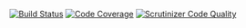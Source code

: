 [![Build Status](https://travis-ci.org/wmde/banner-server.svg?branch=master)](https://travis-ci.org/wmde/banner-server)
[![Code Coverage](https://scrutinizer-ci.com/g/wmde/banner-server/badges/coverage.png?b=master)](https://scrutinizer-ci.com/g/wmde/banner-server/?branch=master)
[![Scrutinizer Code Quality](https://scrutinizer-ci.com/g/wmde/banner-server/badges/quality-score.png?b=master)](https://scrutinizer-ci.com/g/wmde/banner-server/?branch=master)
